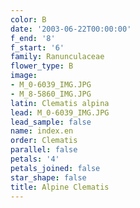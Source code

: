```yaml
---
color: B
date: '2003-06-22T00:00:00'
f_end: '8'
f_start: '6'
family: Ranunculaceae
flower_type: B
image:
- M_0-6039_IMG.JPG
- M_8-5860_IMG.JPG
latin: Clematis alpina
lead: M_0-6039_IMG.JPG
lead_sample: false
name: index.en
order: Clematis
parallel: false
petals: '4'
petals_joined: false
star_shape: false
title: Alpine Clematis
---
```

